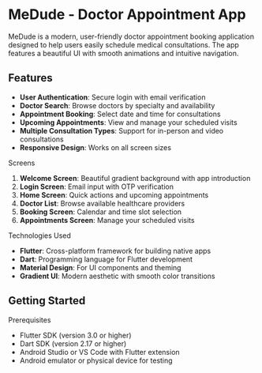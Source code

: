 # MeDude - Doctor Appointment App



MeDude is a modern, user-friendly doctor appointment booking application designed to help users easily schedule medical consultations. The app features a beautiful UI with smooth animations and intuitive navigation.

## Features

- **User Authentication**: Secure login with email verification
- **Doctor Search**: Browse doctors by specialty and availability
- **Appointment Booking**: Select date and time for consultations
- **Upcoming Appointments**: View and manage your scheduled visits
- **Multiple Consultation Types**: Support for in-person and video consultations
- **Responsive Design**: Works on all screen sizes

Screens

1. **Welcome Screen**: Beautiful gradient background with app introduction
2. **Login Screen**: Email input with OTP verification
3. **Home Screen**: Quick actions and upcoming appointments
4. **Doctor List**: Browse available healthcare providers
5. **Booking Screen**: Calendar and time slot selection
6. **Appointments Screen**: Manage your scheduled visits

Technologies Used

- **Flutter**: Cross-platform framework for building native apps
- **Dart**: Programming language for Flutter development
- **Material Design**: For UI components and theming
- **Gradient UI**: Modern aesthetic with smooth color transitions

## Getting Started

 Prerequisites

- Flutter SDK (version 3.0 or higher)
- Dart SDK (version 2.17 or higher)
- Android Studio or VS Code with Flutter extension
- Android emulator or physical device for testing

